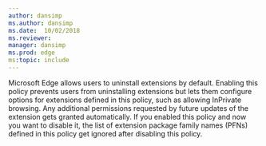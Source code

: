 ```yaml
---
author: dansimp
ms.author: dansimp
ms.date:  10/02/2018
ms.reviewer: 
manager: dansimp
ms.prod: edge
ms:topic: include
---
```


Microsoft Edge allows users to uninstall extensions by default. Enabling this policy prevents users from uninstalling extensions but lets them configure options for extensions defined in this policy, such as allowing InPrivate browsing. Any additional permissions requested by future updates of the extension gets granted automatically. If you enabled this policy and now you want to disable it, the list of extension package family names (PFNs) defined in this policy get ignored after disabling this policy.
